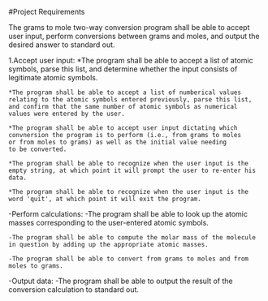 #Project Requirements

The grams to mole two-way conversion program shall be able to accept user
input, perform conversions between grams and moles, and output the desired
answer to standard out.

1.Accept user input:
    *The program shall be able to accept a list of atomic symbols,
    parse this list, and determine whether the input consists of
    legitimate atomic symbols.

    *The program shall be able to accept a list of numberical values
    relating to the atomic symbols entered previously, parse this list,
    and confirm that the same number of atomic symbols as numerical
    values were entered by the user.

    *The program shall be able to accept user input dictating which
    convnersion the program is to perform (i.e., from grams to moles
    or from moles to grams) as well as the initial value needing
    to be converted.

    *The program shall be able to recognize when the user input is the
    empty string, at which point it will prompt the user to re-enter his
    data.

    *The program shall be able to recognize when the user input is the
    word 'quit', at which point it will exit the program.

-Perform calculations:
    -The program shall be able to look up the atomic masses corresponding
    to the user-entered atomic symbols.

    -The program shall be able to compute the molar mass of the molecule
    in question by adding up the appropriate atomic masses.

    -The program shall be able to convert from grams to moles and from
    moles to grams.

-Output data:
    -The program shall be able to output the result of the conversion
    calculation to standard out.



